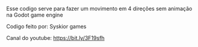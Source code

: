 Esse codigo serve para fazer um movimento em 4 direções sem animação na Godot game engine

Codigo feito por: Syskior games

Canal do youtube: https://bit.ly/3F19sfh